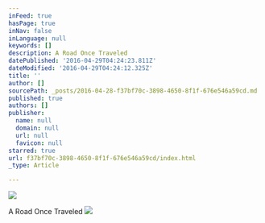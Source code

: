 ```yaml
---
inFeed: true
hasPage: true
inNav: false
inLanguage: null
keywords: []
description: A Road Once Traveled
datePublished: '2016-04-29T04:24:23.811Z'
dateModified: '2016-04-29T04:24:12.325Z'
title: ''
author: []
sourcePath: _posts/2016-04-28-f37bf70c-3898-4650-8f1f-676e546a59cd.md
published: true
authors: []
publisher:
  name: null
  domain: null
  url: null
  favicon: null
starred: true
url: f37bf70c-3898-4650-8f1f-676e546a59cd/index.html
_type: Article

---
```

![](https://the-grid-user-content.s3-us-west-2.amazonaws.com/4f80c736-88a4-4f99-8716-9ab19794cda4.jpg)

A Road Once Traveled
![](https://the-grid-user-content.s3-us-west-2.amazonaws.com/633988d2-40b5-4491-9c8f-dd0a7818516d.jpg)